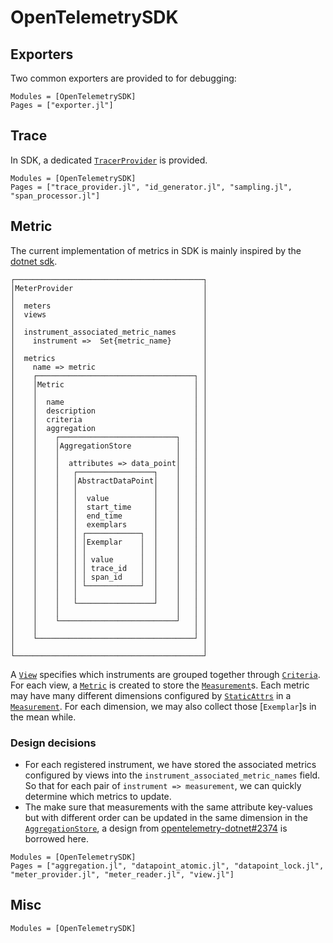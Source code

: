# OpenTelemetrySDK

## Exporters

Two common exporters are provided to for debugging:

```@autodocs
Modules = [OpenTelemetrySDK]
Pages = ["exporter.jl"]
```

## Trace

In SDK, a dedicated [`TracerProvider`](@ref) is provided.

```@autodocs
Modules = [OpenTelemetrySDK]
Pages = ["trace_provider.jl", "id_generator.jl", "sampling.jl", "span_processor.jl"]
```

## Metric

The current implementation of metrics in SDK is mainly inspired by the [dotnet
sdk](https://github.com/open-telemetry/opentelemetry-dotnet).

```
┌──────────────────────────────────────────┐
│MeterProvider                             │
│                                          │
│  meters                                  │
│  views                                   │
│                                          │
│  instrument_associated_metric_names      │
│    instrument =>  Set{metric_name}       │
│                                          │
│  metrics                                 │
│    name => metric                        │
│    ┌───────────────────────────────────┐ │
│    │Metric                             │ │
│    │                                   │ │
│    │  name                             │ │
│    │  description                      │ │
│    │  criteria                         │ │
│    │  aggregation                      │ │
│    │    ┌──────────────────────────┐   │ │
│    │    │AggregationStore          │   │ │
│    │    │                          │   │ │
│    │    │  attributes => data_point│   │ │
│    │    │   ┌─────────────────┐    │   │ │
│    │    │   │AbstractDataPoint│    │   │ │
│    │    │   │                 │    │   │ │
│    │    │   │  value          │    │   │ │
│    │    │   │  start_time     │    │   │ │
│    │    │   │  end_time       │    │   │ │
│    │    │   │  exemplars      │    │   │ │
│    │    │   │ ┌────────────┐  │    │   │ │
│    │    │   │ │Exemplar    │  │    │   │ │
│    │    │   │ │            │  │    │   │ │
│    │    │   │ │ value      │  │    │   │ │
│    │    │   │ │ trace_id   │  │    │   │ │
│    │    │   │ │ span_id    │  │    │   │ │
│    │    │   │ └────────────┘  │    │   │ │
│    │    │   │                 │    │   │ │
│    │    │   └─────────────────┘    │   │ │
│    │    │                          │   │ │
│    │    └──────────────────────────┘   │ │
│    │                                   │ │
│    └───────────────────────────────────┘ │
│                                          │
└──────────────────────────────────────────┘
```

A [`View`](@ref) specifies which instruments are grouped together through [`Criteria`](@ref). For each view, a
[`Metric`](@ref) is created to store the [`Measurement`](@ref)s. Each metric may have many different dimensions
configured by [`StaticAttrs`](@ref) in a [`Measurement`](@ref). For each dimension, we may also collect those
[`Exemplar`]s in the mean while.

### Design decisions

- For each registered instrument, we have stored the associated metrics configured by views into the
  `instrument_associated_metric_names` field. So that for each pair of `instrument => measurement`, we can quickly
  determine which metrics to update.
- The make sure that measurements with the same attribute key-values but with different order can be updated in the same
  dimension in the [`AggregationStore`](@ref), a design from
  [opentelemetry-dotnet#2374](https://github.com/open-telemetry/opentelemetry-dotnet/issues/2374) is borrowed here.

```@autodocs
Modules = [OpenTelemetrySDK]
Pages = ["aggregation.jl", "datapoint_atomic.jl", "datapoint_lock.jl", "meter_provider.jl", "meter_reader.jl", "view.jl"]
```

## Misc

```@autodocs
Modules = [OpenTelemetrySDK]
```